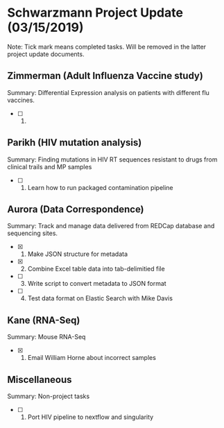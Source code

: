 # **Schwarzmann Project Update (03/15/2019)**
Note: Tick mark means completed tasks. Will be removed in the latter project update documents.

## Zimmerman (Adult Influenza Vaccine study)
Summary: Differential Expression analysis on patients with different flu vaccines.
- [ ] 1. 

## Parikh (HIV mutation analysis)
Summary: Finding mutations in  HIV RT sequences resistant to drugs from clinical trails and MP samples
- [ ] 1. Learn how to run packaged contamination pipeline

## Aurora (Data Correspondence)
Summary: Track and manage data delivered from REDCap database and sequencing sites.
- [x] 1. Make JSON structure for metadata
- [x] 2. Combine Excel table data into tab-delimitied file
- [ ] 3. Write script to convert metadata to JSON format
- [ ] 4. Test data format on Elastic Search with Mike Davis

## Kane (RNA-Seq)
Summary: Mouse RNA-Seq
- [x] 1. Email William Horne about incorrect samples

## Miscellaneous
Summary: Non-project tasks
- [ ] 1. Port HIV pipeline to nextflow and singularity 
